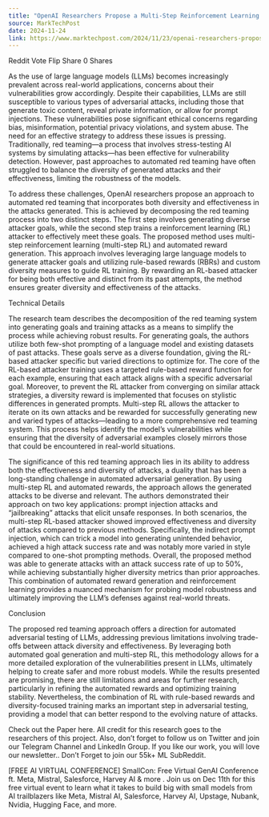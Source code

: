 ```yaml
---
title: "OpenAI Researchers Propose a Multi-Step Reinforcement Learning Approach to Improve LLM Red Teaming"
source: MarkTechPost
date: 2024-11-24
link: https://www.marktechpost.com/2024/11/23/openai-researchers-propose-a-multi-step-reinforcement-learning-approach-to-improve-llm-red-teaming/
---
```


Reddit Vote Flip Share 0 Shares

As the use of large language models (LLMs) becomes increasingly prevalent across real-world applications, concerns about their vulnerabilities grow accordingly. Despite their capabilities, LLMs are still susceptible to various types of adversarial attacks, including those that generate toxic content, reveal private information, or allow for prompt injections. These vulnerabilities pose significant ethical concerns regarding bias, misinformation, potential privacy violations, and system abuse. The need for an effective strategy to address these issues is pressing. Traditionally, red teaming—a process that involves stress-testing AI systems by simulating attacks—has been effective for vulnerability detection. However, past approaches to automated red teaming have often struggled to balance the diversity of generated attacks and their effectiveness, limiting the robustness of the models.

To address these challenges, OpenAI researchers propose an approach to automated red teaming that incorporates both diversity and effectiveness in the attacks generated. This is achieved by decomposing the red teaming process into two distinct steps. The first step involves generating diverse attacker goals, while the second step trains a reinforcement learning (RL) attacker to effectively meet these goals. The proposed method uses multi-step reinforcement learning (multi-step RL) and automated reward generation. This approach involves leveraging large language models to generate attacker goals and utilizing rule-based rewards (RBRs) and custom diversity measures to guide RL training. By rewarding an RL-based attacker for being both effective and distinct from its past attempts, the method ensures greater diversity and effectiveness of the attacks.

Technical Details

The research team describes the decomposition of the red teaming system into generating goals and training attacks as a means to simplify the process while achieving robust results. For generating goals, the authors utilize both few-shot prompting of a language model and existing datasets of past attacks. These goals serve as a diverse foundation, giving the RL-based attacker specific but varied directions to optimize for. The core of the RL-based attacker training uses a targeted rule-based reward function for each example, ensuring that each attack aligns with a specific adversarial goal. Moreover, to prevent the RL attacker from converging on similar attack strategies, a diversity reward is implemented that focuses on stylistic differences in generated prompts. Multi-step RL allows the attacker to iterate on its own attacks and be rewarded for successfully generating new and varied types of attacks—leading to a more comprehensive red teaming system. This process helps identify the model’s vulnerabilities while ensuring that the diversity of adversarial examples closely mirrors those that could be encountered in real-world situations.

The significance of this red teaming approach lies in its ability to address both the effectiveness and diversity of attacks, a duality that has been a long-standing challenge in automated adversarial generation. By using multi-step RL and automated rewards, the approach allows the generated attacks to be diverse and relevant. The authors demonstrated their approach on two key applications: prompt injection attacks and “jailbreaking” attacks that elicit unsafe responses. In both scenarios, the multi-step RL-based attacker showed improved effectiveness and diversity of attacks compared to previous methods. Specifically, the indirect prompt injection, which can trick a model into generating unintended behavior, achieved a high attack success rate and was notably more varied in style compared to one-shot prompting methods. Overall, the proposed method was able to generate attacks with an attack success rate of up to 50%, while achieving substantially higher diversity metrics than prior approaches. This combination of automated reward generation and reinforcement learning provides a nuanced mechanism for probing model robustness and ultimately improving the LLM’s defenses against real-world threats.

Conclusion

The proposed red teaming approach offers a direction for automated adversarial testing of LLMs, addressing previous limitations involving trade-offs between attack diversity and effectiveness. By leveraging both automated goal generation and multi-step RL, this methodology allows for a more detailed exploration of the vulnerabilities present in LLMs, ultimately helping to create safer and more robust models. While the results presented are promising, there are still limitations and areas for further research, particularly in refining the automated rewards and optimizing training stability. Nevertheless, the combination of RL with rule-based rewards and diversity-focused training marks an important step in adversarial testing, providing a model that can better respond to the evolving nature of attacks.

Check out the Paper here. All credit for this research goes to the researchers of this project. Also, don’t forget to follow us on Twitter and join our Telegram Channel and LinkedIn Group. If you like our work, you will love our newsletter.. Don’t Forget to join our 55k+ ML SubReddit.

[FREE AI VIRTUAL CONFERENCE] SmallCon: Free Virtual GenAI Conference ft. Meta, Mistral, Salesforce, Harvey AI & more . Join us on Dec 11th for this free virtual event to learn what it takes to build big with small models from AI trailblazers like Meta, Mistral AI, Salesforce, Harvey AI, Upstage, Nubank, Nvidia, Hugging Face, and more.
